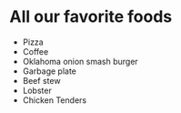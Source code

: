 # All our favorite foods

- Pizza
- Coffee
- Oklahoma onion smash burger
- Garbage plate
- Beef stew
- Lobster
- Chicken Tenders
